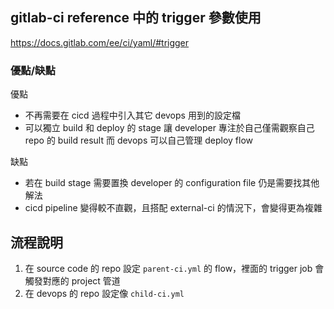 ## gitlab-ci reference 中的 trigger 參數使用
https://docs.gitlab.com/ee/ci/yaml/#trigger

### 優點/缺點

優點   
- 不再需要在 cicd 過程中引入其它 devops 用到的設定檔
- 可以獨立 build 和 deploy 的 stage 讓 developer 專注於自己僅需觀察自己 repo 的 build result 而 devops 可以自己管理 deploy flow

缺點   
- 若在 build stage 需要置換 developer 的 configuration file 仍是需要找其他解法
- cicd pipeline 變得較不直觀，且搭配 external-ci 的情況下，會變得更為複雜


## 流程說明
1. 在 source code 的 repo 設定 `parent-ci.yml` 的 flow，裡面的 trigger job 會觸發對應的 project 管道
2. 在 devops 的 repo 設定像 `child-ci.yml `